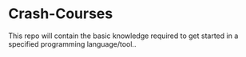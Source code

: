 # Crash-Courses
This repo will contain the basic knowledge required to get started in a specified programming language/tool..

